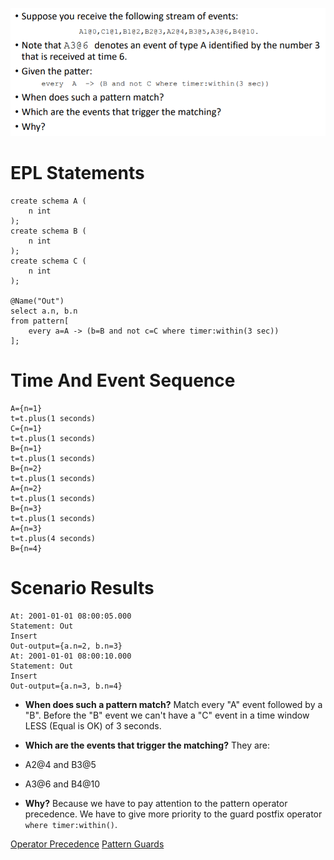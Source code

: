 ![ExerciseText_N1](ExerciseText_N1.png)
# EPL Statements

```
create schema A (
	n int
);
create schema B (
	n int
);
create schema C (
	n int
);

@Name("Out")
select a.n, b.n
from pattern[
	every a=A -> (b=B and not c=C where timer:within(3 sec))
];
```

# Time And Event Sequence

```
A={n=1}
t=t.plus(1 seconds)
C={n=1}
t=t.plus(1 seconds)
B={n=1}
t=t.plus(1 seconds)
B={n=2}
t=t.plus(1 seconds)
A={n=2}
t=t.plus(1 seconds)
B={n=3}
t=t.plus(1 seconds)
A={n=3}
t=t.plus(4 seconds)
B={n=4}
```

# Scenario Results

```
At: 2001-01-01 08:00:05.000
Statement: Out
Insert
Out-output={a.n=2, b.n=3}
At: 2001-01-01 08:00:10.000
Statement: Out
Insert
Out-output={a.n=3, b.n=4}
```

- **When does such a pattern match?**
Match every "A" event followed by a "B". 
Before the "B" event we can't have a "C" event in a time window LESS (Equal is OK) of 3 seconds.

- **Which are the events that trigger the matching?**
They are: 
 - A2@4 and B3@5
 - A3@6 and B4@10

- **Why?**
Because we have to pay attention to the pattern operator precedence. 
We have to give more priority to the guard postfix operator `where timer:within()`.

[Operator Precedence](http://esper.espertech.com/release-5.4.0/esper-reference/html/event_patterns.html#pattern-op-precedence)
[Pattern Guards](http://esper.espertech.com/release-5.4.0/esper-reference/html/event_patterns.html#pattern-guards)
